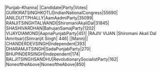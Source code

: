  
|Punjab-Khanna|
|Candidate|Party|Votes|
|GURKIRATSINGHKOTLI|IndianNationalCongress|55690|
|ANILDUTTPHALLY|AamAadmiParty|35099|
|RANJITSINGHTALWANDI|ShiromaniAkaliDal|31845|
|SHASHIVARDHAN|BahujanSamajParty|1202|
|VIJAYDIAMOND|AapnaPunjabParty|451|
|RAJIV VIJAN          |Shiromani Akali Dal (Amritsar)(Simranjit Singh|  446|
||Mann)||
|CHANDERDEVSINGH|Independent|393|
|DHARAMJITSINGH|SadaPunjabParty|270|
|BHUPINDERSINGH|Independent|174|
|BALJITSINGHSANDHU|RevolutionarySocialistParty|162|
|NoneoftheAbove|NoneoftheAbove|850|
